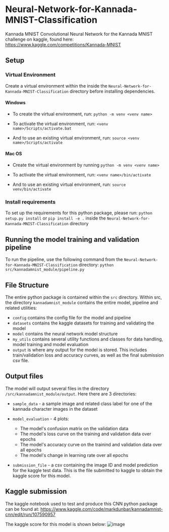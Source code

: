 # Neural-Network-for-Kannada-MNIST-Classification
 Kannada MNIST Convolutional Neural Network for the Kannada MNIST challenge on kaggle, found here: https://www.kaggle.com/competitions/Kannada-MNIST

## Setup
### Virtual Environment
Create a virtual environment within the inside the `Neural-Network-for-Kannada-MNIST-Classification` directory before installing dependencies.

#### Windows
* To create the virtual environment, run:
`python -m venv <venv name>`

* To activate the virtual environment, run:
`<venv name>/Scripts/activate.bat`

* And to use an existing virtual environment, run:
`source <venv name>/Scripts/activate`

#### Mac OS
* Create the virtual environment by running
`python -m venv <venv name>`

* To activate the virtual environment, run:
`<venv name>/bin/activate`

* And to use an existing virtual environment, run:
`source venv/bin/activate`

### Install requirements
To set up the requirements for this python package, please run:
`python setup.py install`
or
`pip install -e .`
inside the `Neural-Network-for-Kannada-MNIST-Classification` directory

## Running the model training and validation pipeline
To run the pipeline, use the following command from the `Neural-Network-for-Kannada-MNIST-Classification` directory:
`python src/kannadamnist_module/pipeline.py`

## File Structure
The entire python package is contained within the `src` directory. Within src, the directory `kannadamnist_module` contains the entire model, pipeline and related utilities:

* `config` contains the config file for the model and pipeline
* `datasets` contains the kaggle datasets for training and validating the model
* `model` contains the neural network model structure
* `my_utils` contains several utility functions and classes for data handling, model training and model evaluation
* `output` is where any output for the model is stored. This includes train/validation loss and accuracy curves, as well as the final submission csv file.

## Output files
The model will output several files in the directory `/src/kannadamnist_module/output`. Here there are 3 directories:
 
* `sample_data` - a sample image and related class label for one of the kannada character images in the dataset

* `model_evaluation` - 4 plots:
    * The model's confusion matrix on the validation data
    * The model's loss curve on the training and validation data over epochs
    * The model's accuracy curve on the trainind and validation data over all epochs
    * The model's change in learning rate over all epochs

* `submission_file` - a csv containing the image ID and model prediction for the kaggle test data. This is the file submitted to kaggle to obtain the kaggle score for this model.

## Kaggle submission
The kaggle notebook used to test and produce this CNN python package can be found at:
https://www.kaggle.com/code/markdunbar/kannadamnist-cnn/edit/run/107590957

The kaggle score for this model is shown below:
![image](https://user-images.githubusercontent.com/57494763/195201716-44566628-6f87-4f95-b214-395703c1aa7d.png)
